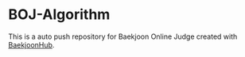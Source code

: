 # BOJ-Algorithm
This is a auto push repository for Baekjoon Online Judge created with [BaekjoonHub](https://github.com/BaekjoonHub/BaekjoonHub).
